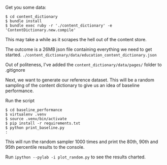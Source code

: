 Get you some data:

```
$ cd content_dictionary
$ bundle install
$ bundle exec ruby -r './content_dictionary' -e 'ContentDictionary.new.compile'
```

This may take a while as it scrapes the hell out of the content store.

The outcome is a 26MB json file containing everything we need to get started.
`./content_dictionary/data/education_content_dictionary.json`

Out of politeness, I've added the `content_dictionary/data/pages/` folder to .gitignore

Next, we want to generate our reference dataset. This will be a random sampling of the content dictionary to give us an idea of baseline performance.

Run the script
```
$ cd baseline_performance
$ virtualenv .venv
$ source .venv/bin/activate
$ pip install -r requirements.txt
$ python print_baseline.py
:
```

This will run the random sampler 1000 times and print the 80th, 90th and 95th percentile results to the console.

Run `ipython --pylab -i plot_random.py` to see the results charted.


